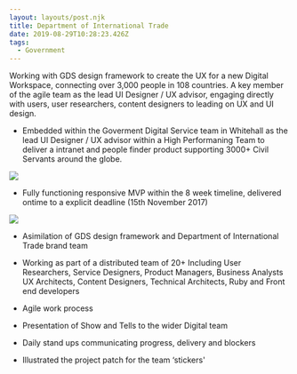 ```yaml
---
layout: layouts/post.njk
title: Department of International Trade
date: 2019-08-29T10:28:23.426Z
tags:
  - Government
---
```

Working with GDS design framework to create the UX for a new Digital Workspace, connecting over 3,000 people in 108 countries. A key member of the agile team as the lead UI Designer / UX advisor, engaging directly with users, user researchers, content designers to leading on UX and UI design.



* Embedded within the Goverment Digital Service team in Whitehall as the lead UI Designer / UX advisor within a High Performaning Team to deliver a intranet and people finder product supporting 3000+ Civil Servants around the globe.

![](/images/demo-image-1.jpg)



* Fully functioning responsive MVP within the 8 week timeline, delivered ontime to a explicit deadline (15th November 2017)

![](/images/demo-image-2.jpg)

* Asimilation of GDS design framework and Department of International Trade brand team





* Working as part of a distributed team of 20+ Including User Researchers, Service Designers, Product Managers, Business Analysts UX Architects, Content Designers, Technical Architects, Ruby and Front end developers
* Agile work process
* Presentation of Show and Tells to the wider Digital team
* Daily stand ups communicating progress, delivery and blockers





* Illustrated the project patch for the team ‘stickers'

